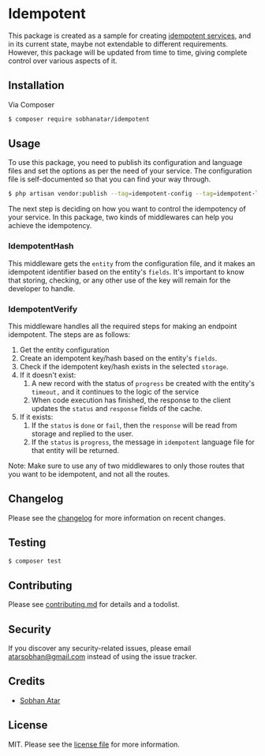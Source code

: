# Idempotent

This package is created as a sample for creating [idempotent services](https://restfulapi.net/idempotent-rest-apis/),
and in its current state, maybe not extendable to different requirements. However, this package will be updated from
time to time, giving complete control over various aspects of it.

## Installation

Via Composer

```bash
$ composer require sobhanatar/idempotent
```

## Usage

To use this package, you need to publish its configuration and language files and set the options as per the need of
your service. The configuration file is self-documented so that you can find your way through.

```bash
$ php artisan vendor:publish --tag=idempotent-config --tag=idempotent-language
```

The next step is deciding on how you want to control the idempotency of your service. In this package, two kinds of
middlewares can help you achieve the idempotency.

### IdempotentHash

This middleware gets the `entity` from the configuration file, and it makes an idempotent identifier based on the
entity's `fields`. It's important to know that storing, checking, or any other use of the key will remain for the
developer to handle.

### IdempotentVerify

This middleware handles all the required steps for making an endpoint idempotent. The steps are as follows:

1. Get the entity configuration
2. Create an idempotent key/hash based on the entity's `fields`.
3. Check if the idempotent key/hash exists in the selected `storage`.
4. If it doesn't exist:
    1. A new record with the status of `progress` be created with the entity's `timeout,` and it continues to the logic
       of the service
    2. When code execution has finished, the response to the client updates the `status` and `response` fields of the
       cache.
5. If it exists:
    1. If the `status` is `done` or `fail`, then the `response` will be read from storage and replied to the user.
    2. If the `status` is `progress`, the message in `idempotent` language file for that entity will be returned.

Note: Make sure to use any of two middlewares to only those routes that you want to be idempotent, and not all the
routes.

## Changelog

Please see the [changelog](changelog.MD) for more information on recent changes.

## Testing

```bash
$ composer test
```

## Contributing

Please see [contributing.md](contributing.md) for details and a todolist.

## Security

If you discover any security-related issues, please email atarsobhan@gmail.com instead of using the issue tracker.

## Credits

- [Sobhan Atar][link-author]

## License

MIT. Please see the [license file](license.MD) for more information.

[ico-version]: https://img.shields.io/packagist/v/sobhanatar/idempotent.svg?style=flat-square

[ico-downloads]: https://img.shields.io/packagist/dt/sobhanatar/idempotent.svg?style=flat-square

[ico-travis]: https://img.shields.io/travis/sobhanatar/idempotent/master.svg?style=flat-square

[ico-styleci]: https://styleci.io/repos/12345678/shield

[link-packagist]: https://packagist.org/packages/sobhanatar/idempotent

[link-downloads]: https://packagist.org/packages/sobhanatar/idempotent

[link-travis]: https://travis-ci.org/sobhanatar/idempotent

[link-styleci]: https://styleci.io/repos/12345678

[link-author]: https://github.com/sobhanatar

[link-contributors]: ../../contributors
